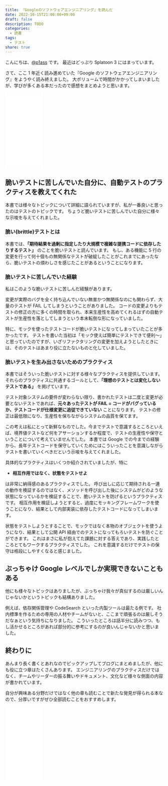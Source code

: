 ```yaml
---
title: 『Googleのソフトウェアエンジニアリング』を読んだ
date: 2022-10-15T21:00:00+09:00
draft: false
description: TODO
categories:
  - 読書
tags:
  - テスト
share: true
---
```


こんにちは、[@p1ass](https://twitter.com/p1ass) です。
最近はどっぷり Splatoon 3 にはまっています。

さて、ここ 1 年近く読み進めていた『Google のソフトウェアエンジニアリング』をようやく読み終えました。
大ボリュームで時間がかかってしまいましたが、学びが多くある本だったので感想をまとめようと思います。

<iframe sandbox="allow-popups allow-scripts allow-modals allow-forms allow-same-origin" style="width:120px;height:240px;" marginwidth="0" marginheight="0" scrolling="no" frameborder="0" src="//rcm-fe.amazon-adsystem.com/e/cm?lt1=_blank&bc1=000000&IS2=1&bg1=FFFFFF&fc1=000000&lc1=0000FF&t=p1ass02-22&language=ja_JP&o=9&p=8&l=as4&m=amazon&f=ifr&ref=as_ss_li_til&asins=4873119650&linkId=d8e33a91b192deb54a7b2b551fe0e54c"></iframe>

<!--more-->

## 脆いテストに苦しんでいた自分に、自動テストのプラクティスを教えてくれた

本書では様々なトピックについて詳細に語られていますが、私が一番良いと思ったのはテストのトピックです。
ちょうど脆いテストに苦しんでいた自分に様々な示唆を与えてくれました。

### 脆い(brittle)テストとは

本書では、**「期待結果を過剰に指定したり大規模で複雑な提携コードに依存したりするテスト」** のことを脆いテストと読んでいます。
もし、ある機能に 5 行の変更を行って何十個もの無関係なテストが破綻したことがこれまでにあったなら、脆いテストの煩わしさを感じたことがあるということになります。

### 脆いテストに苦しんでいた経験

私はこのような脆いテストに苦しんだ経験があります。

変更が実際のバグを全く持ち込んでいない無害かつ無関係なのにも関わらず、大量のテストが FAIL してしまうということがありました。
コードの変更よりもテストの修正の方に多くの時間を取られ、本来生産性を高めてくれるはずの自動テストが生産性を落としてしまうという本末転倒な形になっていました。

特に、モックを使ったテストコードが脆いテストになってしまっていたことが多かったです。
テストを書いた当初は「モック使えば簡単にテストできて便利〜」と思っていたのですが、いざリファクタリングの変更を加えようとしたときには、そのテストはあまり役に立たないものと化していました。

### 脆いテストを生み出さないためのプラクティス

本書ではそういった脆いテストに対する様々なプラクティスを提供しています。
それらのプラクティスに共通するゴールとして、**「理想のテストとは変化しないテストである」** を掲げています。

テスト対象システムの要件が変わらない限り、書かれたテストは二度と変更が必要とないテストであれば、**元々あったテストが FAIL = コードがバグっているか、テストコードが仕様変更に追従できていない** ことになります。
テストの修正は最低限になり、生産性を保ちながらシステムの品質を保てます。

この考えは私にとって新鮮なものでした。今までテストで意識するところといえば、境界値テストなど何をアサーションするか程度で、テストの生産性や保守ということについて考えていませんでした。
本書では Google での今までの経験から、長年テストコードを保守していくためにはこういったことを意識しながらテストを書いていくべきだという示唆を与えてくれました。

具体的なプラクティスはいくつか紹介されていましたが、特に

- **相互作用ではなく、状態をテストせよ**

は非常に納得感のあるプラクティスでした。
呼び出しに応じて期待される一連の動作を検証するのではなく、メソッドを呼び出した後にシステムがどのような状態になっているかを検証することで、脆いテストを防げるというプラクティスです。
相互作用を検証しようとすると、過度にモッキングフレームワークを使うことになり、結果として内部実装に依存したテストコードになってしまいます。

状態をテストしようとすることで、モックではなく本物のオブジェクトを使うようになり、結果として公開 API 経由でのテストになってもろいテストを防ぐことができます。
これはまさに私が抱えてた課題に対する答えであり、実践したところとてもワークするプラクティスでした。
これを意識するだけでテストの保守は格段にしやすくなると感じました。

## ぶっちゃけ Google レベルでしか実現できないこともある

他にも様々なトピックはありましたが、ぶっちゃけ我々が真似するのは厳しいんじゃないかというトピックも結構ありました。

例えば、依存関係管理や CodeSearch といった内製ツールは最たる例です。
社内標準を作るための専用の人材やチームがないと、ここまで頑張るのは厳しそうだなぁという気持ちになりました。
こういったところは話半分に読みつつ、もし活かせるところがあれば部分的に参考にするのが良いんじゃないかと思いました。

## 終わりに

あんまり長く書くとあれなのでピックアップしてブログにまとめましたが、他にも役に立つ章はたくさんあります。
エンジニアリングのプラクティスだけではなく、チームやリーダーの振る舞いやドキュメント、文化など様々な側面の内容が書かれています。

自分が興味ある分野だけではなく他の章も読むことで新たな発見が得られる本なので、分厚いですがぜひ全部読むことをおすすめします。

<iframe sandbox="allow-popups allow-scripts allow-modals allow-forms allow-same-origin" style="width:120px;height:240px;" marginwidth="0" marginheight="0" scrolling="no" frameborder="0" src="//rcm-fe.amazon-adsystem.com/e/cm?lt1=_blank&bc1=000000&IS2=1&bg1=FFFFFF&fc1=000000&lc1=0000FF&t=p1ass02-22&language=ja_JP&o=9&p=8&l=as4&m=amazon&f=ifr&ref=as_ss_li_til&asins=4873119650&linkId=d8e33a91b192deb54a7b2b551fe0e54c"></iframe>
